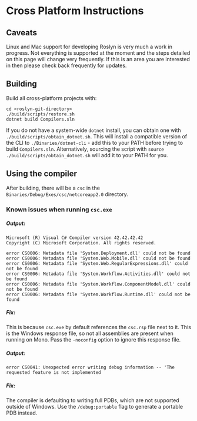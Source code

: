 # Cross Platform Instructions

## Caveats

Linux and Mac support for developing Roslyn is very much a work in progress.  Not everything is supported at the moment and the steps detailed on this page will change very frequently.  If this is an area you are interested in then please check back frequently for updates.

## Building

Build all cross-platform projects with: 

```
cd <roslyn-git-directory>
./build/scripts/restore.sh
dotnet build Compilers.sln
```

If you do not have a system-wide `dotnet` install, you can obtain one with `./build/scripts/obtain_dotnet.sh`. This will install a compatible version of the CLI to `./Binaries/dotnet-cli` - add this to your PATH before trying to build `Compilers.sln`. Alternatively, sourcing the script with `source ./build/scripts/obtain_dotnet.sh` will add it to your PATH for you.

## Using the compiler

After building, there will be a `csc` in the `Binaries/Debug/Exes/csc/netcoreapp2.0` directory.

### Known issues when running `csc.exe`

##### Output:

  ```
  Microsoft (R) Visual C# Compiler version 42.42.42.42
 Copyright (C) Microsoft Corporation. All rights reserved.

error CS0006: Metadata file 'System.Deployment.dll' could not be found
error CS0006: Metadata file 'System.Web.Mobile.dll' could not be found
error CS0006: Metadata file 'System.Web.RegularExpressions.dll' could not be found
error CS0006: Metadata file 'System.Workflow.Activities.dll' could not be found
error CS0006: Metadata file 'System.Workflow.ComponentModel.dll' could not be found
error CS0006: Metadata file 'System.Workflow.Runtime.dll' could not be found
```

##### Fix: 

  This is because `csc.exe` by default references the `csc.rsp` file next to it. This is the Windows response file, so not all
  assemblies are present when running on Mono. Pass the `-noconfig` option to ignore this response file.
  
##### Output:

```
error CS0041: Unexpected error writing debug information -- 'The requested feature is not implemented
```

##### Fix:

  The compiler is defaulting to writing full PDBs, which are not supported outside of Windows. Use the `/debug:portable` flag
  to generate a portable PDB instead.
